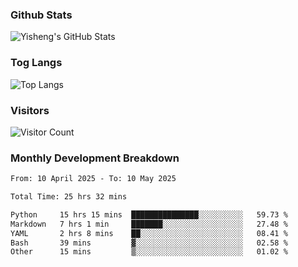 ### Github Stats
![Yisheng's GitHub Stats](https://github-readme-stats-9qabuvhk1-gongyisheng.vercel.app/api?username=gongyisheng&count_private=true&show_icons=true)
### Tog Langs
![Top Langs](https://github-readme-stats-9qabuvhk1-gongyisheng.vercel.app/api/top-langs/?username=gongyisheng&layout=compact)
### Visitors
![Visitor Count](https://profile-counter.glitch.me/gongyisheng/count.svg)
### Monthly Development Breakdown
<!--START_SECTION:waka-->

```txt
From: 10 April 2025 - To: 10 May 2025

Total Time: 25 hrs 32 mins

Python     15 hrs 15 mins  ███████████████░░░░░░░░░░   59.73 %
Markdown   7 hrs 1 min     ███████░░░░░░░░░░░░░░░░░░   27.48 %
YAML       2 hrs 8 mins    ██░░░░░░░░░░░░░░░░░░░░░░░   08.41 %
Bash       39 mins         ▓░░░░░░░░░░░░░░░░░░░░░░░░   02.58 %
Other      15 mins         ▒░░░░░░░░░░░░░░░░░░░░░░░░   01.02 %
```

<!--END_SECTION:waka-->
